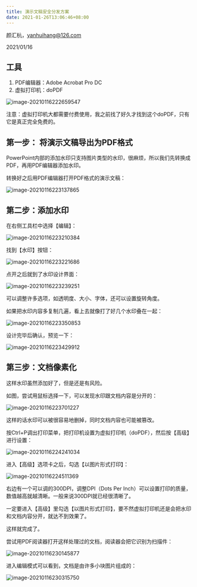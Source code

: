```yaml
---
title: 演示文稿安全分发方案
date: 2021-01-26T13:06:46+08:00
---
```


颜汇杭，yanhuihang@126.com

2021/01/16

## 工具

1. PDF编辑器：Adobe Acrobat Pro DC
2. 虚拟打印机：doPDF

![image-20210116222659547](https://i.loli.net/2021/01/16/EYqDjcwsR7MGdez.png)

注意：虚拟打印机大都需要付费使用，我之前找了好久才找到这个doPDF，只有它是真正完全免费的。

## 第一步： 将演示文稿导出为PDF格式

PowerPoint内部的添加水印只支持图片类型的水印，很麻烦，所以我们先转换成PDF，再用PDF编辑器添加水印。

转换好之后用PDF编辑器打开PDF格式的演示文稿：

![image-20210116223137865](https://i.loli.net/2021/01/16/NzUcWVTa6wdoR5e.png)

## 第二步：添加水印

在右侧工具栏中选择【编辑】：

![image-20210116223210384](https://i.loli.net/2021/01/16/oeKEWrYXjyOAIpa.png)

 找到【水印】按钮：

![image-20210116223221686](https://i.loli.net/2021/01/16/aEnMFSXK35ryBc8.png)

点开之后就到了水印设计界面：

![image-20210116223239251](https://i.loli.net/2021/01/16/oXNKQqgn78OuvRm.png)

可以调整许多选项，如透明度、大小、字体，还可以设置旋转角度。

如果把水印内容多复制几遍，看上去就像打了好几个水印叠在一起：

![image-20210116223350853](https://i.loli.net/2021/01/16/euxMJZH4AjpmCOV.png)

设计完毕后确认，预览一下：

![image-20210116223429912](https://i.loli.net/2021/01/16/9Lqkydwluc8t51f.png)

## 第三步：文档像素化

这样水印虽然添加好了，但是还是有风险。

如图，尝试用鼠标选择一下，可以发现水印跟文档内容是分开的：

![image-20210116223701227](https://i.loli.net/2021/01/16/wtTCGZapXRYEJO1.png)

这样的话水印可以被很容易地删掉，同时文档内容也可能被篡改。

按Ctrl+P调出打印菜单，把打印机设置为虚拟打印机（doPDF），然后按【高级】进行设置：

![image-20210116224241034](https://i.loli.net/2021/01/16/W3O1xupytLrAMbK.png)

进入【高级】选项卡之后，勾选【以图片形式打印】：

![image-20210116224511369](https://i.loli.net/2021/01/16/xdFzLcVw6Jhil5S.png)

右边有一个可以调的300DPI，调整DPI（Dots Per Inch）可以设置打印的质量，数值越高就越清晰。一般来说300DPI就已经很清晰了。

一定要进入【高级】里勾选【以图片形式打印】，要不然虚拟打印机还是会把水印和文档内容分开，就达不到效果了。

这样就完成了。

尝试用PDF阅读器打开这样处理过的文档，阅读器会把它识别为扫描件：

![image-20210116230145877](https://i.loli.net/2021/01/16/cCigEusKLaoHlnz.png)

进入编辑模式可以看到，文档是由许多小块图片组成的：

![image-20210116230315750](https://i.loli.net/2021/01/16/ysM351BT9er4KCG.png)